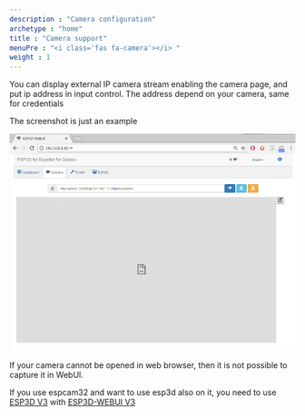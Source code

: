 ```yaml
---
description : "Camera configuration"
archetype : "home"
title : "Camera support"
menuPre : "<i class='fas fa-camera'></i> "
weight : 1
---
```


You can display external IP camera stream enabling the camera page, and put ip address in input control.
The address depend on your camera, same for credentials

The screenshot is just an example

![image](camera.png?width=400px)

If your camera cannot be opened in web browser, then it is not possible to capture it in WebUI.

If you use espcam32 and want to use esp3d also on it, you need to use [ESP3D V3](/ESP3D/Version_3.X) with [ESP3D-WEBUI V3](/ESP3D-WebUI/Version_3.X/documentation/camera/#espcam32)